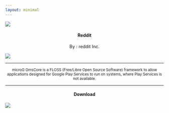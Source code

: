 ```yaml
---
layout: minimal
---
```


![](https://is.gd/LpSbPS)

<h4> <p align="center"> Reddit </p> </h4>

<p align="center"> By : reddit Inc. </p>

![](https://img.shields.io/badge/dynamic/json?label=Version&color=success&labelColor=success&style=for-the-badge&query=%24%5B"com.reddit.frontpage.apk"%5D&url=https%3A%2F%2Fis.gd%2F2wPvAM)

---

<p align="center"> <sub>
microG GmsCore is a FLOSS (Free/Libre Open Source Software) framework to allow applications designed for Google Play Services to run on systems, where Play Services is not available.
</sub> </p>

---

<h4> <p align="center"> Download </p> </h4>

[![](https://is.gd/NhPebx)](https://is.gd/iobwfF)
